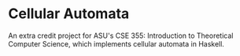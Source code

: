 # Cellular Automata

An extra credit project for ASU's CSE 355: Introduction to Theoretical Computer Science, which implements cellular automata in Haskell.
